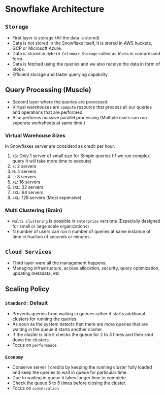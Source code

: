 # Snowflake Architecture

## `Storage`
- First layer is storage (All the data is stored)
- Data is not stored in the Snowflake itself, It is stored in AWS buckets, GCP or Microsoft Azure.
- Data is stored in `Hybrid Columnar Storage` called as `blobs` in compressed form.
- Data is fetched using the queries and we also receive the data in form of blobs.
- Efficient storage and faster querying capability.

## Query Processing (Muscle)
- Second layer where the queries are processed.
- Virtual warehouses are `compute` resource that process all our queries and operations that are performed.
- Also performs massive parallel processing (Multiple users can run seperate worksheets at same time.)

### Virtual Warehouse Sizes

In Snowflakes server are considerd as credit per hour.

1. `XS`: Only 1 server of small size for Simple queries (If we run complex query it will take more time to execute)
2. `S`: 2 servers
3. `M`: 4 servers
4. `L`: 8 servers
5. `XL`: 16 servers
6. `2XL`: 32 servers
7. `3XL`: 64 servers
8. `4XL`: 128 servers (Most expensive)

### Multi Clustering (Brain)
- `Multi clustering` is possible in `enterprise` versions (Especially designed for small or large scale organizations)
- N number of users can run n number of queries at same instance of time in fraction of seconds or minutes.

## `Cloud Services`
- Third layer were all the management happens.
- Managing infrastructure, access allocation, security, query optimization, updating metadata, etc

## Scaling Policy

### `Standard` : Default

- Prevents queries from waiting in queues rather it starts additional clusters for running the queries.
- As soon as the system detects that there are more queries that are waiting in the queue it starts another cluster.
- If the cluster is idle it checks the queue for 2 to 3 times and then shut down the clusters.
- Focus on `performance`

### `Economy`

- Conserve server | credits by keeping the running cluster fully loaded and keep the queries to wait in queue for particular time.
- Due to waiting in queue it takes longer time to complete.
- Check the queue 5 to 6 times before closing the cluster.
- Focus on `conservation`
